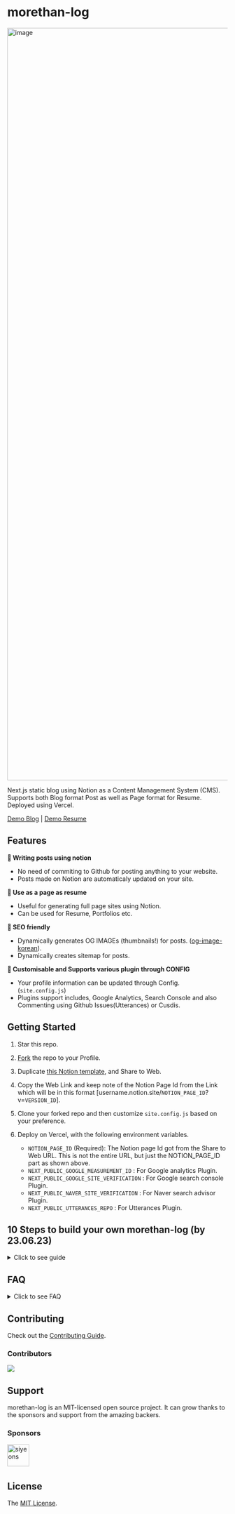 # morethan-log

<img width="1715" alt="image" src="https://user-images.githubusercontent.com/72514247/209824600-ca9c8acc-6d2d-4041-9931-43e34b8a9a5f.png">
 
Next.js static blog using Notion as a Content Management System (CMS). Supports both Blog format Post as well as Page format for Resume. Deployed using Vercel.

[Demo Blog](https://morethan-log.vercel.app) | [Demo Resume](https://morethan-log.vercel.app/resume)

## Features

**📒 Writing posts using notion**

- No need of commiting to Github for posting anything to your website.
- Posts made on Notion are automaticaly updated on your site.

**📄 Use as a page as resume**

- Useful for generating full page sites using Notion.
- Can be used for Resume, Portfolios etc.

**👀 SEO friendly**

- Dynamically generates OG IMAGEs (thumbnails!) for posts. ([og-image-korean](https://github.com/morethanmin/og-image-korean)).
- Dynamically creates sitemap for posts.

**🤖 Customisable and Supports various plugin through CONFIG**

- Your profile information can be updated through Config. (`site.config.js`)
- Plugins support includes, Google Analytics, Search Console and also Commenting using Github Issues(Utterances) or Cusdis.

## Getting Started

1. Star this repo.
2. [Fork](https://github.com/morethanmin/morethan-log/fork) the repo to your Profile.
3. Duplicate [this Notion template](https://morethanmin.notion.site/12c38b5f459d4eb9a759f92fba6cea36?v=2e7962408e3842b2a1a801bf3546edda), and Share to Web.
4. Copy the Web Link and keep note of the Notion Page Id from the Link which will be in this format [username.notion.site/`NOTION_PAGE_ID`?v=`VERSION_ID`]. 
5. Clone your forked repo and then customize `site.config.js` based on your preference.
6. Deploy on Vercel, with the following environment variables.

   - `NOTION_PAGE_ID` (Required): The Notion page Id got from the Share to Web URL. This is not the entire URL, but just the NOTION_PAGE_ID part as shown above.
   - `NEXT_PUBLIC_GOOGLE_MEASUREMENT_ID` : For Google analytics Plugin.
   - `NEXT_PUBLIC_GOOGLE_SITE_VERIFICATION` : For Google search console Plugin.
   - `NEXT_PUBLIC_NAVER_SITE_VERIFICATION` : For Naver search advisor Plugin.
   - `NEXT_PUBLIC_UTTERANCES_REPO` : For Utterances Plugin.

## 10 Steps to build your own morethan-log (by 23.06.23)

<details>
   <summary> Click to see guide </summary>
   
   0. Prepare Notion, Vercel account.

   1. ⭐ `Star` and `Fork` this repo.
   <img src='https://github.com/jhk0530/morethan-log/assets/6457691/b0421776-2bfe-42bc-ae31-d90206fd5789' width = '500'>
   <img src='https://github.com/jhk0530/morethan-log/assets/6457691/185a8e4c-4ae2-4a38-b6f4-dc2a06a45c28' width = '500'>

   2. As you `click` the [Notion template](https://quasar-season-ed5.notion.site/12c38b5f459d4eb9a759f92fba6cea36?v=2e7962408e3842b2a1a801bf3546edda), you will see this notion page in your browser. Click `Duplicate` button(복제 in image) in right top.
   <img src='https://github.com/jhk0530/morethan-log/assets/6457691/a5375429-28f0-4bba-a355-0d391cad58db' width = '500'>

   3. And you will see `notion page in notion app` in your account.
   <img src='https://github.com/jhk0530/morethan-log/assets/6457691/09af5533-43d9-48e5-95eb-dcac84c97c1f' width = '500'>

   4. Click `Share` and `Publish` in right top, and check web link. (Copy web link)
   <img src='https://github.com/jhk0530/morethan-log/assets/6457691/886fe4a2-79ca-4dbc-b1e1-93984e7e3f44' width = '500'>
   
   5. `Modify` **site.config.js** file in **your** forked repo.
   > 💡 NOTE. I changed **2 RED PART**
   <img src='https://github.com/jhk0530/morethan-log/assets/6457691/3d9c0da5-92bc-4372-8752-7bfc810b4986' width = '500'>

   6. Move and `login` to vercel.
   <img src='https://github.com/jhk0530/morethan-log/assets/6457691/07742ad0-4766-43b0-9ebd-5311f9711bc2' width = '500'>

   7. `Build` new project using **Add New...**
   <img src='https://github.com/jhk0530/morethan-log/assets/6457691/517d46be-c9bf-4181-aaa5-e9bd2fcdc822' width = '500'>

   8. `Import` **your forked morethan-log repository**
   <img src='https://github.com/jhk0530/morethan-log/assets/6457691/07742ad0-4766-43b0-9ebd-5311f9711bc2' width = '500'>

   9. `Add` **Environment variabes** to vercel project
   <img src='https://github.com/jhk0530/morethan-log/assets/6457691/703b50a3-3a90-4915-ab73-1baca4c285f8' width = '500'>

   10. `Wait` for the deployment to complete. After the deployment is successful, you should see an image like the one below.
   <img src='https://github.com/jhk0530/morethan-log/assets/6457691/a7d72caa-4354-4f81-9577-c773faeed7c6' width = '500'>

   🥳 Congratulations. Now check out your blog
   
   <img src='https://github.com/jhk0530/morethan-log/assets/6457691/3876a273-a270-47ef-a2ad-663519d9e537' width = '500'>

</details>

## FAQ

<details>
   <summary> Click to see FAQ </summary>
   Q1: If you finish making avatar.svg, How to make favicon.ico and apple-touch-icon.png?
   
   A1: check out https://www.favicon-generator.org/
   
   Q2: Is it necessary to set up a sitemap file?   
   A2: The system will dynamically create a sitemap.xml, so there is no need for manual setup.

   Q3: Why don’t Notion posts update automatically?   
   A3: Please set the revalidateTime in site.config.js and observe how long it takes to update.
   
   Q4: What should be entered for NEXT_PUBLIC_GOOGLE_MEASUREMENT_ID and NEXT_PUBLIC_GOOGLE_SITE_VERIFICATION in site.config.js?
   A4: You can check https://github.com/morethanmin/morethan-log/issues/203. Please note that updates may take some time to take effect after setting.

If you encounter any other issues, please feel free to add them to the GitHub README to assist future users. We look forward to your contributions!

</details>

## Contributing

Check out the [Contributing Guide](.github/CONTRIBUTING.md).

### Contributors

<!--
Contributors template:
<a href="https://github.com/{username}"><img src="{src}" width="50px" alt="{username}" /></a>&nbsp;&nbsp;
-->

<a href="https://github.com/morethanmin/morethan-log/graphs/contributors">
<img src="https://contrib.rocks/image?repo=morethanmin/morethan-log" />
</a>

## Support

morethan-log is an MIT-licensed open source project. It can grow thanks to the sponsors and support from the amazing backers.

### Sponsors

<!--
Sponsors template:
<a href="https://github.com/{uesrname}"><img src="{src}" width="50px" alt="{username}" /></a>&nbsp;&nbsp;
-->

<p>
<a href="https://github.com/siyeons"><img src="https://avatars.githubusercontent.com/u/35549653?v=4" width="50px" alt="siyeons" /></a>&nbsp;&nbsp;
</p>

## License

The [MIT License](LICENSE).
